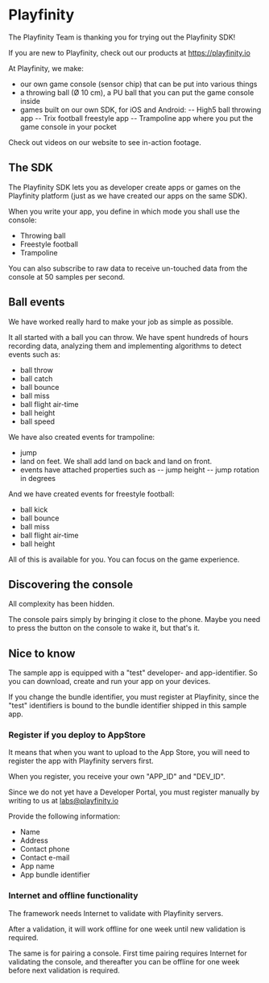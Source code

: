 # Playfinity

The Playfinity Team is thanking you for trying out the Playfinity SDK!

If you are new to Playfinity, check out our products at https://playfinity.io

At Playfinity, we make:

- our own game console (sensor chip) that can be put into various things
- a throwing ball (Ø 10 cm), a PU ball that you can put the game console inside
- games built on our own SDK, for iOS and Android:
-- High5 ball throwing app
-- Trix football freestyle app
-- Trampoline app where you put the game console in your pocket

Check out videos on our website to see in-action footage.

## The SDK

The Playfinity SDK lets you as developer create apps or games on the Playfinity platform (just as we have created our apps on the same SDK).

When you write your app, you define in which mode you shall use the console:

- Throwing ball
- Freestyle football
- Trampoline

You can also subscribe to raw data to receive un-touched data from the console at 50 samples per second.

## Ball events

We have worked really hard to make your job as simple as possible.

It all started with a ball you can throw. We have spent hundreds of hours recording data, analyzing them and implementing algorithms to detect events such as:

- ball throw
- ball catch
- ball bounce
- ball miss
- ball flight air-time
- ball height
- ball speed

We have also created events for trampoline:

- jump
- land on feet. We shall add land on back and land on front.
- events have attached properties such as
-- jump height
-- jump rotation in degrees

And we have created events for freestyle football:

- ball kick
- ball bounce
- ball miss
- ball flight air-time
- ball height

All of this is available for you. You can focus on the game experience.

## Discovering the console

All complexity has been hidden.

The console pairs simply by bringing it close to the phone. Maybe you need to press the button on the console to wake it, but that's it.

## Nice to know

The sample app is equipped with a "test" developer- and app-identifier.
So you can download, create and run your app on your devices.

If you change the bundle identifier, you must register at Playfinity, since the "test" identifiers is bound to the bundle identifier shipped in this sample app.

### Register if you deploy to AppStore

It means that when you want to upload to the App Store, you will need to register the app with Playfinity servers first.

When you register, you receive your own "APP_ID" and "DEV_ID".

Since we do not yet have a Developer Portal, you must register manually by writing to us at labs@playfinity.io

Provide the following information:
- Name
- Address
- Contact phone
- Contact e-mail
- App name
- App bundle identifier

### Internet and offline functionality

The framework needs Internet to validate with Playfinity servers.

After a validation, it will work offline for one week until new validation is required.

The same is for pairing a console. First time pairing requires Internet for validating the console, and thereafter you can be offline for one week before next validation is required.
